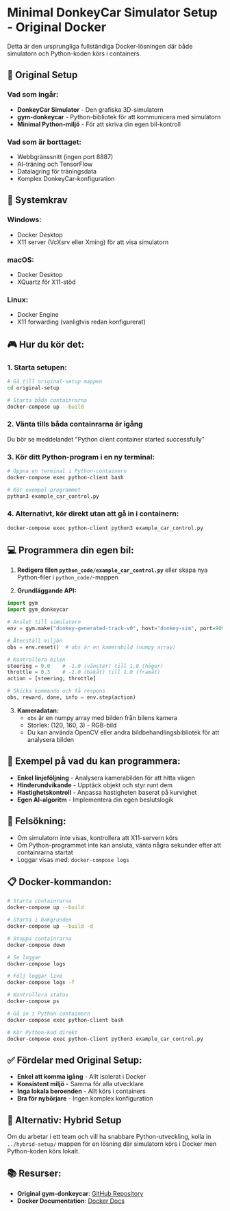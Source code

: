 # Minimal DonkeyCar Simulator Setup - Original Docker

Detta är den ursprungliga fullständiga Docker-lösningen där både simulatorn och Python-koden körs i containers.

## 🔄 Original Setup

### Vad som ingår:
- **DonkeyCar Simulator** - Den grafiska 3D-simulatorn
- **gym-donkeycar** - Python-bibliotek för att kommunicera med simulatorn
- **Minimal Python-miljö** - För att skriva din egen bil-kontroll

### Vad som är borttaget:
- Webbgränssnitt (ingen port 8887)
- AI-träning och TensorFlow
- Datalagring för träningsdata
- Komplex DonkeyCar-konfiguration

## 🚀 Systemkrav

### Windows:
- Docker Desktop
- X11 server (VcXsrv eller Xming) för att visa simulatorn

### macOS:
- Docker Desktop
- XQuartz för X11-stöd

### Linux:
- Docker Engine
- X11 forwarding (vanligtvis redan konfigurerat)

## 🎮 Hur du kör det:

### 1. Starta setupen:
```bash
# Gå till original-setup mappen
cd original-setup

# Starta båda containrarna
docker-compose up --build
```

### 2. Vänta tills båda containrarna är igång
Du bör se meddelandet "Python client container started successfully"

### 3. Kör ditt Python-program i en ny terminal:
```bash
# Öppna en terminal i Python-containern
docker-compose exec python-client bash

# Kör exempel-programmet
python3 example_car_control.py
```

### 4. Alternativt, kör direkt utan att gå in i containern:
```bash
docker-compose exec python-client python3 example_car_control.py
```

## 💻 Programmera din egen bil:

1. **Redigera filen `python_code/example_car_control.py`** eller skapa nya Python-filer i `python_code/`-mappen

2. **Grundläggande API:**
```python
import gym
import gym_donkeycar

# Anslut till simulatorn
env = gym.make("donkey-generated-track-v0", host="donkey-sim", port=9091)

# Återställ miljön
obs = env.reset()  # obs är en kamerabild (numpy array)

# Kontrollera bilen
steering = 0.0    # -1.0 (vänster) till 1.0 (höger)
throttle = 0.3    # -1.0 (bakåt) till 1.0 (framåt)
action = [steering, throttle]

# Skicka kommando och få respons
obs, reward, done, info = env.step(action)
```

3. **Kameradatan:**
   - `obs` är en numpy array med bilden från bilens kamera
   - Storlek: (120, 160, 3) - RGB-bild
   - Du kan använda OpenCV eller andra bildbehandlingsbibliotek för att analysera bilden

## 🎯 Exempel på vad du kan programmera:

- **Enkel linjeföljning** - Analysera kamerabilden för att hitta vägen
- **Hinderundvikande** - Upptäck objekt och styr runt dem
- **Hastighetskontroll** - Anpassa hastigheten baserat på kurvighet
- **Egen AI-algoritm** - Implementera din egen beslutslogik

## 🔧 Felsökning:

- Om simulatorn inte visas, kontrollera att X11-servern körs
- Om Python-programmet inte kan ansluta, vänta några sekunder efter att containrarna startat
- Loggar visas med: `docker-compose logs`

## 📋 Docker-kommandon:

```bash
# Starta containrarna
docker-compose up --build

# Starta i bakgrunden
docker-compose up --build -d

# Stoppa containrarna
docker-compose down

# Se loggar
docker-compose logs

# Följ loggar live
docker-compose logs -f

# Kontrollera status
docker-compose ps

# Gå in i Python-containern
docker-compose exec python-client bash

# Kör Python-kod direkt
docker-compose exec python-client python3 example_car_control.py
```

## ✅ Fördelar med Original Setup:

- **Enkel att komma igång** - Allt isolerat i Docker
- **Konsistent miljö** - Samma för alla utvecklare
- **Inga lokala beroenden** - Allt körs i containers
- **Bra för nybörjare** - Ingen komplex konfiguration

## 🔀 Alternativ: Hybrid Setup

Om du arbetar i ett team och vill ha snabbare Python-utveckling, kolla in `../hybrid-setup/` mappen för en lösning där simulatorn körs i Docker men Python-koden körs lokalt.

## 📚 Resurser:

- **Original gym-donkeycar**: [GitHub Repository](https://github.com/tawnkramer/gym-donkeycar)
- **Docker Documentation**: [Docker Docs](https://docs.docker.com/)
